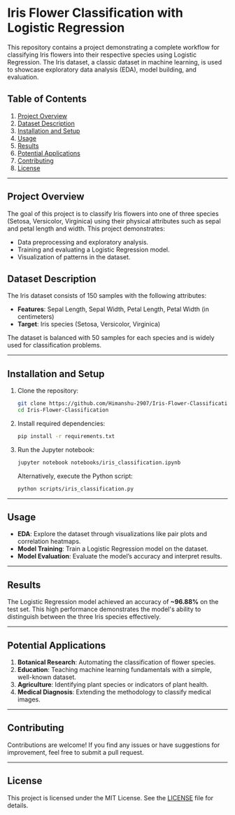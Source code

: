 # Iris Flower Classification with Logistic Regression

This repository contains a project demonstrating a complete workflow for classifying Iris flowers into their respective species using Logistic Regression. The Iris dataset, a classic dataset in machine learning, is used to showcase exploratory data analysis (EDA), model building, and evaluation.

## Table of Contents
1. [Project Overview](#project-overview)
2. [Dataset Description](#dataset-description)
3. [Installation and Setup](#installation-and-setup)
4. [Usage](#usage)
5. [Results](#results)
6. [Potential Applications](#potential-applications)
7. [Contributing](#contributing)
8. [License](#license)

---

## Project Overview

The goal of this project is to classify Iris flowers into one of three species (Setosa, Versicolor, Virginica) using their physical attributes such as sepal and petal length and width. This project demonstrates:
- Data preprocessing and exploratory analysis.
- Training and evaluating a Logistic Regression model.
- Visualization of patterns in the dataset.

## Dataset Description

The Iris dataset consists of 150 samples with the following attributes:
- **Features**: Sepal Length, Sepal Width, Petal Length, Petal Width (in centimeters)
- **Target**: Iris species (Setosa, Versicolor, Virginica)

The dataset is balanced with 50 samples for each species and is widely used for classification problems.

---

## Installation and Setup

1. Clone the repository:
   ```bash
   git clone https://github.com/Himanshu-2907/Iris-Flower-Classification.git
   cd Iris-Flower-Classification


2. Install required dependencies:

   ```bash
   pip install -r requirements.txt
   ```

3. Run the Jupyter notebook:

   ```bash
   jupyter notebook notebooks/iris_classification.ipynb
   ```

   Alternatively, execute the Python script:

   ```bash
   python scripts/iris_classification.py
   ```

---

## Usage

- **EDA**: Explore the dataset through visualizations like pair plots and correlation heatmaps.
- **Model Training**: Train a Logistic Regression model on the dataset.
- **Model Evaluation**: Evaluate the model’s accuracy and interpret results.


---

## Results

The Logistic Regression model achieved an accuracy of **\~96.88%** on the test set. This high performance demonstrates the model's ability to distinguish between the three Iris species effectively.

---

## Potential Applications

1. **Botanical Research**: Automating the classification of flower species.
2. **Education**: Teaching machine learning fundamentals with a simple, well-known dataset.
3. **Agriculture**: Identifying plant species or indicators of plant health.
4. **Medical Diagnosis**: Extending the methodology to classify medical images.

---

## Contributing

Contributions are welcome! If you find any issues or have suggestions for improvement, feel free to submit a pull request.

---

## License

This project is licensed under the MIT License. See the [LICENSE](LICENSE) file for details.

